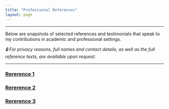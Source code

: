 ```yaml
---
title: "Professional References"
layout: page
---
```


---

Below are snapshots of selected references and testimonials that speak to my contributions in academic and professional settings.

*🔒 For privacy reasons, full names and contact details, as well as the full reference texts, are available upon request.*

---

### [Rererence 1](/referee1.md)  


### [Rererence 2](/referee2.md)

### [Rererence 3](/referee3.md)
